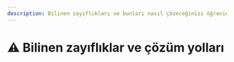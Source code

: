 ```yaml
---
description: Bilinen zayıflıkları ve bunları nasıl çözeceğinizi öğrenin.
---
```


# ⚠️ Bilinen zayıflıklar ve çözüm yolları
